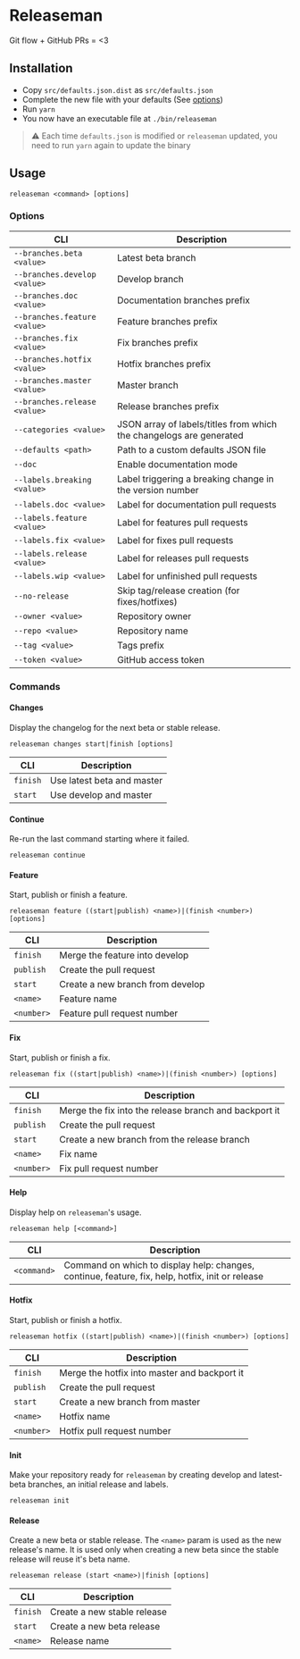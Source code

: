 # Releaseman
Git flow + GitHub PRs = <3

## Installation
- Copy `src/defaults.json.dist` as `src/defaults.json`
- Complete the new file with your defaults (See [options](#options))
- Run `yarn`
- You now have an executable file at `./bin/releaseman`

> :warning: Each time `defaults.json` is modified or `releaseman` updated, you need to run `yarn` again to update the binary

## Usage
`releaseman <command> [options]`

### Options
| CLI                          | Description                                                         |
| ---------------------------- | ------------------------------------------------------------------- |
| `--branches.beta <value>`    | Latest beta branch                                                  |
| `--branches.develop <value>` | Develop branch                                                      |
| `--branches.doc <value>`     | Documentation branches prefix                                       |
| `--branches.feature <value>` | Feature branches prefix                                             |
| `--branches.fix <value>`     | Fix branches prefix                                                 |
| `--branches.hotfix <value>`  | Hotfix branches prefix                                              |
| `--branches.master <value>`  | Master branch                                                       |
| `--branches.release <value>` | Release branches prefix                                             |
| `--categories <value>`       | JSON array of labels/titles from which the changelogs are generated |
| `--defaults <path>`          | Path to a custom defaults JSON file                                 |
| `--doc`                      | Enable documentation mode                                           |
| `--labels.breaking <value>`  | Label triggering a breaking change in the version number            |
| `--labels.doc <value>`       | Label for documentation pull requests                               |
| `--labels.feature <value>`   | Label for features pull requests                                    |
| `--labels.fix <value>`       | Label for fixes pull requests                                       |
| `--labels.release <value>`   | Label for releases pull requests                                    |
| `--labels.wip <value>`       | Label for unfinished pull requests                                  |
| `--no-release`               | Skip tag/release creation (for fixes/hotfixes)                      |
| `--owner <value>`            | Repository owner                                                    |
| `--repo <value>`             | Repository name                                                     |
| `--tag <value>`              | Tags prefix                                                         |
| `--token <value>`            | GitHub access token                                                 |

### Commands
#### Changes
Display the changelog for the next beta or stable release.

`releaseman changes start|finish [options]`

| CLI      | Description                |
| -------- | -------------------------- |
| `finish` | Use latest beta and master |
| `start`  | Use develop and master     |

#### Continue
Re-run the last command starting where it failed.

`releaseman continue`

#### Feature
Start, publish or finish a feature.

`releaseman feature ((start|publish) <name>)|(finish <number>) [options]`

| CLI        | Description                      |
| ---------- | -------------------------------- |
| `finish`   | Merge the feature into develop   |
| `publish`  | Create the pull request          |
| `start`    | Create a new branch from develop |
| `<name>`   | Feature name                     |
| `<number>` | Feature pull request number      |

#### Fix
Start, publish or finish a fix.

`releaseman fix ((start|publish) <name>)|(finish <number>) [options]`

| CLI        | Description                                           |
| ---------- | ----------------------------------------------------- |
| `finish`   | Merge the fix into the release branch and backport it |
| `publish`  | Create the pull request                               |
| `start`    | Create a new branch from the release branch           |
| `<name>`   | Fix name                                              |
| `<number>` | Fix pull request number                               |

#### Help
Display help on `releaseman`'s usage.

`releaseman help [<command>]`

| CLI         | Description                                                                                      |
| ----------- | ------------------------------------------------------------------------------------------------ |
| `<command>` | Command on which to display help: changes, continue, feature, fix, help, hotfix, init or release |

#### Hotfix
Start, publish or finish a hotfix.

`releaseman hotfix ((start|publish) <name>)|(finish <number>) [options]`

| CLI        | Description                                  |
| ---------- | -------------------------------------------- |
| `finish`   | Merge the hotfix into master and backport it |
| `publish`  | Create the pull request                      |
| `start`    | Create a new branch from master              |
| `<name>`   | Hotfix name                                  |
| `<number>` | Hotfix pull request number                   |

#### Init
Make your repository ready for `releaseman` by creating develop and latest-beta branches, an initial release and labels.

`releaseman init`

#### Release
Create a new beta or stable release.
The `<name>` param is used as the new release's name.
It is used only when creating a new beta since the stable release will reuse it's beta name.

`releaseman release (start <name>)|finish [options]`

| CLI      | Description                 |
| -------- | --------------------------- |
| `finish` | Create a new stable release |
| `start`  | Create a new beta release   |
| `<name>` | Release name                |

